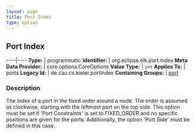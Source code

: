 ```yaml
---
layout: page
title: Port Index
type: option
---
```

## Port Index

----|----
**Type:** | programmatic
**Identifier:** | org.eclipse.elk.port.index
**Meta Data Provider:** | core.options.CoreOptions
**Value Type:** | `int`
**Applies To:** | ports
**Legacy Id:** | de.cau.cs.kieler.portIndex
**Containing Groups:** | [port](org-eclipse-elk-port)


### Description
The index of a port in the fixed order around a node. The order is assumed as clockwise, starting with the leftmost port on the top side. This option must be set if 'Port Constraints' is set to FIXED_ORDER and no specific positions are given for the ports. Additionally, the option 'Port Side' must be defined in this case.

